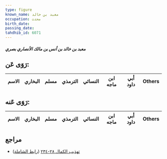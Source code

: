 ```yaml
---
type: figure
known_name: معبد بن خالد
occupation: محدث
birth_date:
passing_date:
tahdhib_id: 6071
---
```

##### معبد بن خالد بن أنس بن مالك الأنصاري بصري

## رَوَى عَن:
| الاسم | البخاري | مسلم | الترمذي | النسائي | ابن ماجه | أبي داود | Others |
| ----- | ------- | ---- | ------- | ------- | -------- | -------- | ------ |
## رَوَى عَنه:
| الاسم | البخاري | مسلم | الترمذي | النسائي | ابن ماجه | أبي داود | Others |
| ----- | ------- | ---- | ------- | ------- | -------- | -------- | ------ |
## مراجع
- [تهذيب الكمال ٢٨-٢٣٤](obsidian://open?vault=Tahdhib-al-Kamal&file=Figures/٦٠٧١-معبد%20بن%20خالد%20بن%20أنس%20بن%20مالك%20الأنصاري%20بصري) ([رابط الشاملة](https://shamela.ws/book/3722/15209))
